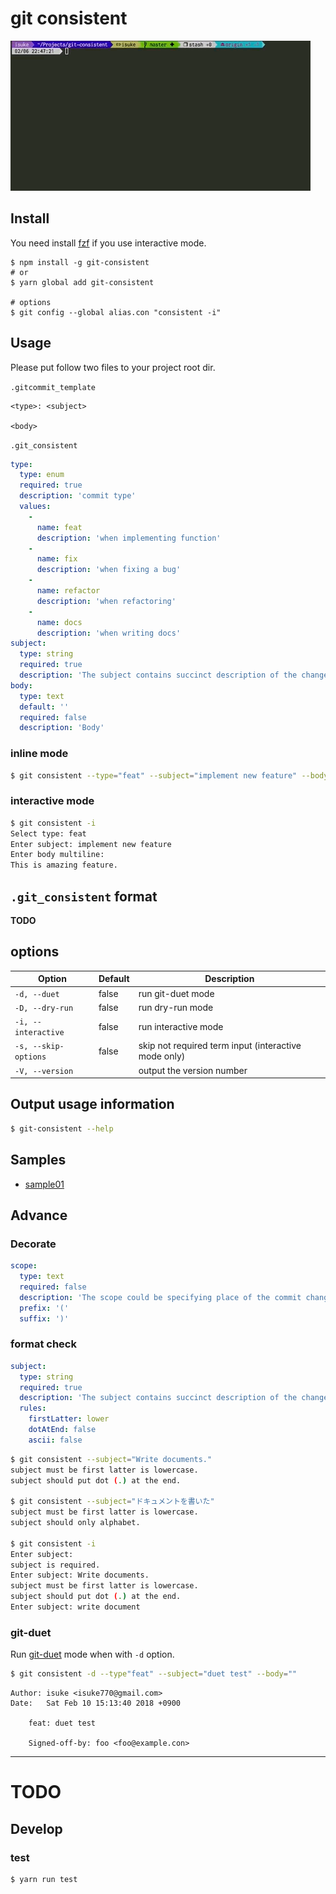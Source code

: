 # git consistent

![anigif01](https://raw.githubusercontent.com/isuke/git-consistent/images/git-consistent01.gif)

## Install

You need install [fzf](https://github.com/junegunn/fzf) if you use interactive mode.

```
$ npm install -g git-consistent
# or
$ yarn global add git-consistent

# options
$ git config --global alias.con "consistent -i"
```

## Usage

Please put follow two files to your project root dir.

`.gitcommit_template`
```text
<type>: <subject>

<body>
```

`.git_consistent`
```yml
type:
  type: enum
  required: true
  description: 'commit type'
  values:
    -
      name: feat
      description: 'when implementing function'
    -
      name: fix
      description: 'when fixing a bug'
    -
      name: refactor
      description: 'when refactoring'
    -
      name: docs
      description: 'when writing docs'
subject:
  type: string
  required: true
  description: 'The subject contains succinct description of the change'
body:
  type: text
  default: ''
  required: false
  description: 'Body'
```

### inline mode

```sh
$ git consistent --type="feat" --subject="implement new feature" --body="This is amazing feature."
```

### interactive mode

```sh
$ git consistent -i
Select type: feat
Enter subject: implement new feature
Enter body multiline:
This is amazing feature.
```

## `.git_consistent` format

**TODO**

## options

| Option | Default | Description |
| ------ | ------- | ----------- |
| `-d, --duet` | false | run git-duet mode |
| `-D, --dry-run` | false | run dry-run mode |
| `-i, --interactive` | false | run interactive mode |
| `-s, --skip-options` | false | skip not required term input (interactive mode only) |
| `-V, --version` | | output the version number |

## Output usage information

```sh
$ git-consistent --help
```

## Samples

- [sample01](https://gist.github.com/isuke/183057f709b14b997772ffee0a226e66)

## Advance
### Decorate

```yml
scope:
  type: text
  required: false
  description: 'The scope could be specifying place of the commit change.'
  prefix: '('
  suffix: ')'
```

### format check

```yml
subject:
  type: string
  required: true
  description: 'The subject contains succinct description of the change'
  rules:
    firstLatter: lower
    dotAtEnd: false
    ascii: false
```

```sh
$ git consistent --subject="Write documents."
subject must be first latter is lowercase.
subject should put dot (.) at the end.

$ git consistent --subject="ドキュメントを書いた"
subject must be first latter is lowercase.
subject should only alphabet.

$ git consistent -i
Enter subject:
subject is required.
Enter subject: Write documents.
subject must be first latter is lowercase.
subject should put dot (.) at the end.
Enter subject: write document
```


### git-duet

Run [git-duet](https://github.com/git-duet/git-duet) mode when with `-d` option.

```sh
$ git consistent -d --type"feat" --subject="duet test" --body=""
```

```
Author: isuke <isuke770@gmail.com>
Date:   Sat Feb 10 15:13:40 2018 +0900

    feat: duet test

    Signed-off-by: foo <foo@example.con>
```

---

# TODO
## Develop
### test

```sh
$ yarn run test
```
